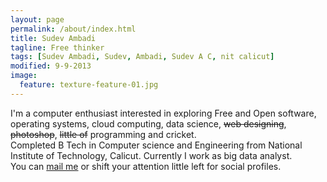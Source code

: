 ```yaml
---
layout: page
permalink: /about/index.html
title: Sudev Ambadi
tagline: Free thinker
tags: [Sudev Ambadi, Sudev, Ambadi, Sudev A C, nit calicut]
modified: 9-9-2013
image:
  feature: texture-feature-01.jpg
---
```


I'm a computer enthusiast interested in exploring Free and Open software, operating systems, cloud computing, data science, <del>web designing</del>, <del>photoshop</del>, <del>little of</del> programming and cricket.    
Completed B Tech in Computer science and Engineering from National Institute of Technology, Calicut. Currently I work as big data analyst. <br />You can <a href="mailto:sudevdev@gmail.com?Subject=Through%20sudev.github.io" target="_top">mail me</a> or shift your attention little left for social profiles.
